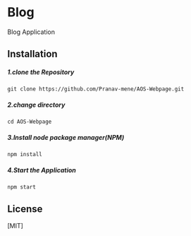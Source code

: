 # Blog
Blog Application



## Installation

##### 1.clone the Repository

`git clone https://github.com/Pranav-mene/AOS-Webpage.git`

##### 2.change directory

`cd AOS-Webpage`

##### 3.Install node package manager(NPM)

`npm install`

##### 4.Start the Application

`npm start`


## License
[MIT]
